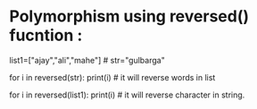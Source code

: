 # Polymorphism using reversed() fucntion :

list1=["ajay","ali","mahe"]   # 
str="gulbarga"

for i in reversed(str):
    print(i)     # it will reverse words in list

for i in reversed(list1):
    print(i)        # it will reverse character in string.
